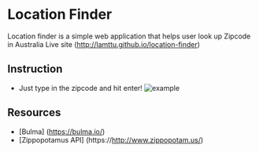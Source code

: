# Location Finder
Location finder is a simple web application that helps user look up Zipcode in Australia
Live site (http://lamttu.github.io/location-finder)

## Instruction
- Just type in the zipcode and hit enter!
![example](https://i.imgur.com/8AIafhv.png)

## Resources
- [Bulma] (https://bulma.io/)
- [Zippopotamus API] (https://http://www.zippopotam.us/)


